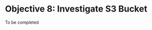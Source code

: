 # Objective 8: Investigate S3 Bucket

To be completed
<!--stackedit_data:
eyJoaXN0b3J5IjpbLTE2MDYwNzgwNDBdfQ==
-->